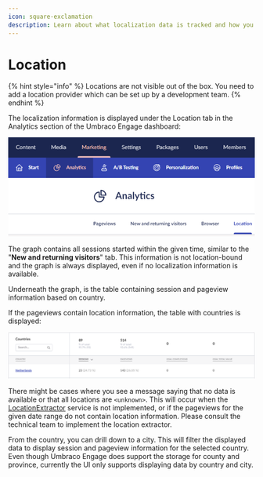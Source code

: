 ```yaml
---
icon: square-exclamation
description: Learn about what localization data is tracked and how you can view it.
---
```


# Location

{% hint style="info" %}
Locations are not visible out of the box. You need to add a location provider which can be set up by a development team.
{% endhint %}

The localization information is displayed under the Location tab in the Analytics section of the Umbraco Engage dashboard:

![Location tab, located under the Analytics section](../../.gitbook/assets/engage-analytics-location.png)

The graph contains all sessions started within the given time, similar to the "**New and returning visitors**" tab. This information is not location-bound and the graph is always displayed, even if no localization information is available.

Underneath the graph, is the table containing session and pageview information based on country.

If the pageviews contain location information, the table with countries is displayed:

![Location table with data](../../.gitbook/assets/engage-analytics-location-countries.png)

There might be cases where you see a message saying that no data is available or that all locations are `<unknown>`. This will occur when the [LocationExtractor](../../developers/analytics/extending-analytics/getting-the-correct-ip-address.md) service is not implemented, or if the pageviews for the given date range do not contain location information. Please consult the technical team to implement the location extractor.

From the country, you can drill down to a city. This will filter the displayed data to display session and pageview information for the selected country. Even though Umbraco Engage does support the storage for county and province, currently the UI only supports displaying data by country and city.
